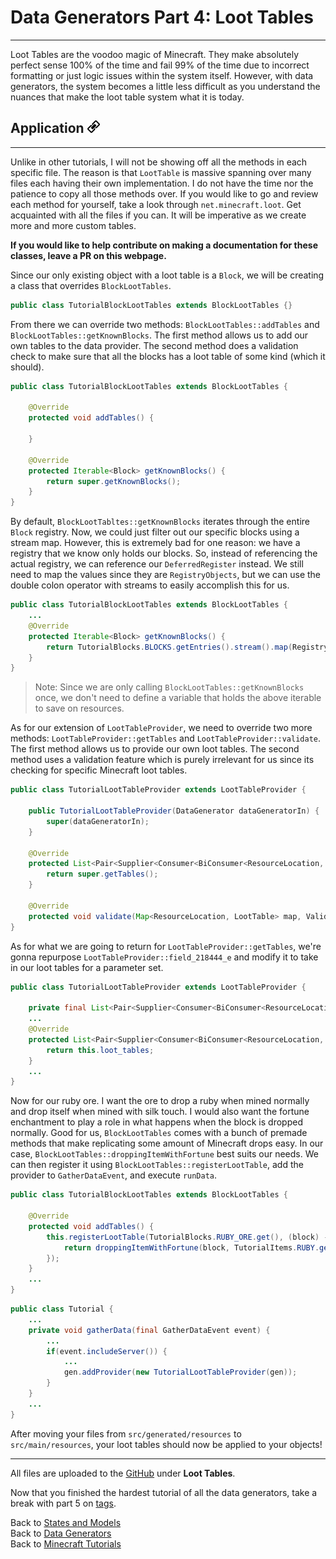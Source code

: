 # Data Generators Part 4: Loot Tables
---

Loot Tables are the voodoo magic of Minecraft. They make absolutely perfect sense 100% of the time and fail 99% of the time due to incorrect formatting or just logic issues within the system itself. However, with data generators, the system becomes a little less difficult as you understand the nuances that make the loot table system what it is today.

## <a name="application"></a>Application <a href="#application"><img src="../../../../images/link.png" alt="Link" style="width:20px;height:20px;"></a>
---

Unlike in other tutorials, I will not be showing off all the methods in each specific file. The reason is that `LootTable` is massive spanning over many files each having their own implementation. I do not have the time nor the patience to copy all those methods over. If you would like to go and review each method for yourself, take a look through `net.minecraft.loot`. Get acquainted with all the files if you can. It will be imperative as we create more and more custom tables.

**If you would like to help contribute on making a documentation for these classes, leave a PR on this webpage.**

Since our only existing object with a loot table is a `Block`, we will be creating a class that overrides `BlockLootTables`.

```java
public class TutorialBlockLootTables extends BlockLootTables {}
```

From there we can override two methods: `BlockLootTables::addTables` and `BlockLootTables::getKnownBlocks`. The first method allows us to add our own tables to the data provider. The second method does a validation check to make sure that all the blocks has a loot table of some kind (which it should).

```java
public class TutorialBlockLootTables extends BlockLootTables {
	
	@Override
	protected void addTables() {
		
	}
	
	@Override
	protected Iterable<Block> getKnownBlocks() {
		return super.getKnownBlocks();
	}
}
```

By default, `BlockLootTabltes::getKnownBlocks` iterates through the entire `Block` registry. Now, we could just filter out our specific blocks using a stream map. However, this is extremely bad for one reason: we have a registry that we know only holds our blocks. So, instead of referencing the actual registry, we can reference our `DeferredRegister` instead. We still need to map the values since they are `RegistryObjects`, but we can use the double colon operator with streams to easily accomplish this for us.

```java
public class TutorialBlockLootTables extends BlockLootTables {
	...
	@Override
	protected Iterable<Block> getKnownBlocks() {
		return TutorialBlocks.BLOCKS.getEntries().stream().map(RegistryObject::get)::iterator;
	}
}
```

> Note: Since we are only calling `BlockLootTables::getKnownBlocks` once, we don't need to define a variable that holds the above iterable to save on resources.

As for our extension of `LootTableProvider`, we need to override two more methods: `LootTableProvider::getTables` and `LootTableProvider::validate`. The first method allows us to provide our own loot tables. The second method uses a validation feature which is purely irrelevant for us since its checking for specific Minecraft loot tables.

```java
public class TutorialLootTableProvider extends LootTableProvider {

	public TutorialLootTableProvider(DataGenerator dataGeneratorIn) {
		super(dataGeneratorIn);
	}
	
	@Override
	protected List<Pair<Supplier<Consumer<BiConsumer<ResourceLocation, Builder>>>, LootParameterSet>> getTables() {
		return super.getTables();
	}
	
	@Override
	protected void validate(Map<ResourceLocation, LootTable> map, ValidationTracker validationtracker) {}
}
```

As for what we are going to return for `LootTableProvider::getTables`, we're gonna repurpose `LootTableProvider::field_218444_e` and modify it to take in our loot tables for a parameter set.

```java
public class TutorialLootTableProvider extends LootTableProvider {

	private final List<Pair<Supplier<Consumer<BiConsumer<ResourceLocation, LootTable.Builder>>>, LootParameterSet>> loot_tables = ImmutableList.of(Pair.of(TutorialBlockLootTables::new, LootParameterSets.BLOCK));
	...
	@Override
	protected List<Pair<Supplier<Consumer<BiConsumer<ResourceLocation, Builder>>>, LootParameterSet>> getTables() {
		return this.loot_tables;
	}
	...
}
```

Now for our ruby ore. I want the ore to drop a ruby when mined normally and drop itself when mined with silk touch. I would also want the fortune enchantment to play a role in what happens when the block is dropped normally. Good for us, `BlockLootTables` comes with a bunch of premade methods that make replicating some amount of Minecraft drops easy. In our case, `BlockLootTables::droppingItemWithFortune` best suits our needs. We can then register it using `BlockLootTables::registerLootTable`, add the provider to `GatherDataEvent`, and execute `runData`.

```java
public class TutorialBlockLootTables extends BlockLootTables {
	
	@Override
	protected void addTables() {
		this.registerLootTable(TutorialBlocks.RUBY_ORE.get(), (block) -> {
			return droppingItemWithFortune(block, TutorialItems.RUBY.get());
		});
	}
	...
}
```

```java
public class Tutorial {
	...
	private void gatherData(final GatherDataEvent event) {
		...
		if(event.includeServer()) {
			...
			gen.addProvider(new TutorialLootTableProvider(gen));
		}
	}
	...
}
```

After moving your files from `src/generated/resources` to `src/main/resources`, your loot tables should now be applied to your objects!

---
All files are uploaded to the [GitHub](https://github.com/ChampionAsh5357/1.16.x-Minecraft-Tutorial/tree/1.16.1-32.0.61-web) under **Loot Tables**.

Now that you finished the hardest tutorial of all the data generators, take a break with part 5 on [tags](./tags).

Back to [States and Models](./models)  
Back to [Data Generators](../../index#data-generators)  
Back to [Minecraft Tutorials](../../index)  
